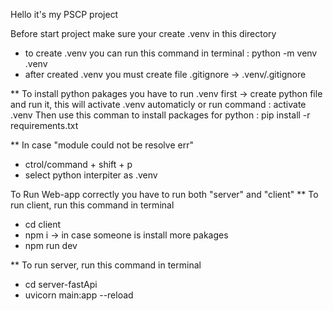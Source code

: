 Hello it's my PSCP project

Before start project make sure your create .venv in this directory

- to create .venv you can run this command in terminal : python -m venv .venv
- after created .venv you must create file .gitignore -> .venv/.gitignore

** To install python pakages you have to run .venv first 
-> create python file and run it, this will activate .venv automaticly or run command : activate .venv
Then use this comman to install packages for python : pip install -r requirements.txt

** In case "module could not be resolve err"
- ctrol/command + shift + p
- select python interpiter as .venv

To Run Web-app correctly you have to run both "server" and "client"
\*\* To run client, run this command in terminal

- cd client
- npm i -> in case someone is install more pakages
- npm run dev

\*\* To run server, run this command in terminal

- cd server-fastApi
- uvicorn main:app --reload
